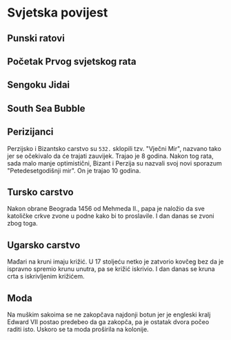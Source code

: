 # Svjetska povijest

## Punski ratovi

## Početak Prvog svjetskog rata

## Sengoku Jidai

## South Sea Bubble

## Perizijanci

Perzijsko i Bizantsko carstvo su `532.` sklopili tzv. "Vječni Mir", nazvano tako jer se očekivalo da će trajati zauvijek. Trajao je 8 godina. Nakon tog rata, sada malo manje optimistični, Bizant i Perzija su nazvali svoj novi sporazum "Petedesetgodišnji mir". On je trajao 10 godina.

## Tursko carstvo

Nakon obrane Beograda 1456 od Mehmeda II., papa je naložio da sve katoličke crkve zvone u podne kako bi to proslavile. I dan danas se zvoni zbog toga.

## Ugarsko carstvo

Mađari na kruni imaju križić. U 17 stoljeću netko je zatvorio kovčeg bez da je ispravno spremio krunu unutra, pa se križić iskrivio. I dan danas se kruna crta s iskrivljenim križićem.

## Moda

Na muškim sakoima se ne zakopčava najdonji botun jer je engleski kralj Edward VII postao predebeo da ga zakopča, pa je ostatak dvora počeo raditi isto. Uskoro se ta moda proširila na kolonije.
